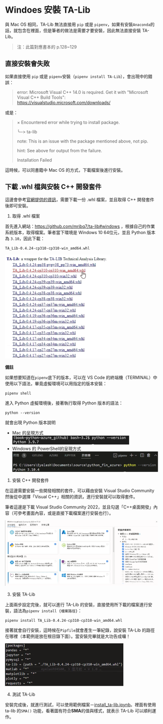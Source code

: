 # Windoes 安裝 TA-Lib

與 Mac OS 相同，TA-Lib 無法直接用 `pip` 或是 `pipenv`，如果有安裝`Anaconda`的話，就包含在裡面，但是筆者的做法是需要才要安裝，因此無法直接安裝 TA-Lib。

> 注：此篇對應書本的 p.128~129

## 直接安裝會失敗

如果直接使用 `pip` 或是 `pipenv`安裝（`pipenv install TA-Lib`），會出現中的錯誤：

>error: Microsoft Visual C++ 14.0 is required. Get it with "Microsoft Visual C++ Build Tools": https://visualstudio.microsoft.com/downloads/

或是：

> × Encountered error while trying to install package.
> 
> ╰─> ta-lib
> 
> note: This is an issue with the package mentioned above, not pip.
> 
> hint: See above for output from the failure.
>
> Installation Failed

這時候，可以同書籍中 Mac OS 的方式，下載檔案後進行安裝。

## 下載 .whl 檔與安裝 C++ 開發套件

這邊會參考[官網提供的資訊](https://github.com/mrjbq7/ta-lib#windows)，需要下載一份 .whl 檔案，並且取得 C++ 開發套件後即可安裝。

1. 取得 .whl 檔案

首先進入網站：https://github.com/mrjbq7/ta-lib#windows ，根據自己的作業系統版本，取得檔案。筆者當下環境是 Windows 10 64位元，並且 Python 版本為 `3.10`，因此下載：

```
TA_Lib-0.4.24-cp310-cp310-win_amd64.whl
```

![TA-Lib 列表](pic/talib%20list.png)


**備註**

如果想要知道在`pipenv`底下的版本，可以在 VS Code 的終端機（TERMINAL）中使用以下語法，畢竟虛擬環境可以用指定的版本安裝：
```
pipenv shell
```

進入 Python 虛擬環境後，接著執行取得 Python 版本的語法：
```
python --version
```

就會出現 Python 版本說明

* Mac 的呈現方式
![Mac version](pic/Mac%20version.png)
* Windows 的 PowerShell的呈現方式
![Windows version](pic/Windows%20version.png)



1. 安裝 C++ 開發套件

在這邊需要安裝一些開發相關的套件，可以藉由安裝 Visual Studio Community 然後從中選擇「Visual C++」相關的資訊，進行安裝就可以取得套件。

筆者這邊是下載 Visual Studio Community 2022，並且勾選「C++桌面開發」內容（可參考畫面內容，或是直接下載檔案進行安裝也行）。

![install C++](pic/install%20c++.png)

3. 安裝 TA-Lib

上面兩步設定完後，就可以進行 TA-Lib 的安裝，直接使用所下載的檔案進行安裝，語法為`pipenv install {檔案路徑}`：

```
pipenv install TA_Lib-0.4.24-cp310-cp310-win_amd64.whl
```

接著就會自行安裝，這時候在`Pipfile`就會產生一筆紀錄，說安裝 TA-Lib 的路徑在哪裡（本範例是放在根目錄下面）。當安裝完畢就是大功告成囉！

![pipenv lisg](pic/pipenv%20list.png)

4. 測試 TA-Lib

安裝完成後，就進行測試，可以使用範例檔案－[install_ta-lib.ipynb](install_ta-lib.ipynb)。裡面有使用 ta-lib 的`SMA()` 功能，看著圖有符合**SMA**的值與樣式，就表示 TA-Lib 可以順利運作。